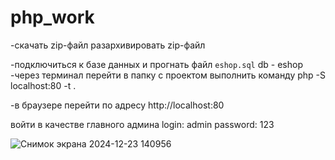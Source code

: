 # php_work
-скачать zip-файл
 разархивировать zip-файл

-подключиться к базе данных и прогнать файл `eshop.sql` db - eshop
-через терминал перейти в папку с проектом
 выполнить команду php -S localhost:80 -t .

-в браузере перейти по адресу http://localhost:80

войти в качестве главного админа login: admin password: 123


![Снимок экрана 2024-12-23 140956](https://github.com/user-attachments/assets/71b92c63-ef11-466a-acc0-18f6e0c79343)
